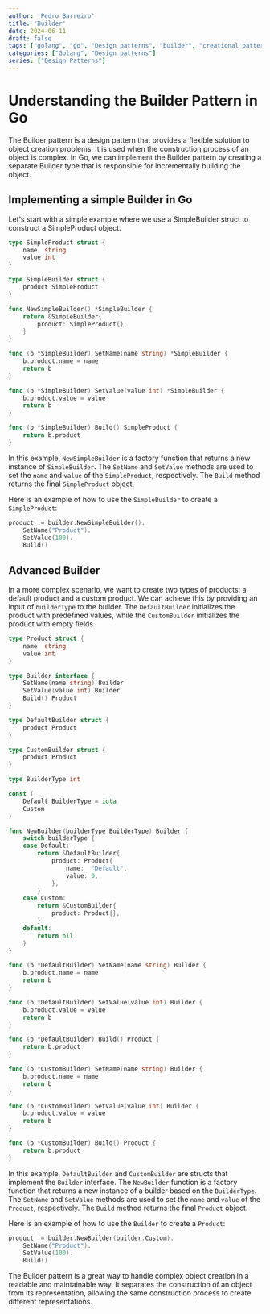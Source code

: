 ```yaml
---
author: 'Pedro Barreiro'
title: 'Builder'
date: 2024-06-11
draft: false
tags: ["golang", "go", "Design patterns", "builder", "creational pattern"]
categories: ["Golang", "Design patterns"]
series: ["Design Patterns"]
---
```


# Understanding the Builder Pattern in Go

The Builder pattern is a design pattern that provides a flexible solution to object creation problems. It is used when the construction process of an object is complex. In Go, we can implement the Builder pattern by creating a separate Builder type that is responsible for incrementally building the object.

## Implementing a simple Builder in Go

Let's start with a simple example where we use a SimpleBuilder struct to construct a SimpleProduct object.

```go
type SimpleProduct struct {
	name  string
	value int
}

type SimpleBuilder struct {
	product SimpleProduct
}

func NewSimpleBuilder() *SimpleBuilder {
	return &SimpleBuilder{
		product: SimpleProduct{},
	}
}

func (b *SimpleBuilder) SetName(name string) *SimpleBuilder {
	b.product.name = name
	return b
}

func (b *SimpleBuilder) SetValue(value int) *SimpleBuilder {
	b.product.value = value
	return b
}

func (b *SimpleBuilder) Build() SimpleProduct {
	return b.product
}
```


In this example, `NewSimpleBuilder` is a factory function that returns a new instance of `SimpleBuilder`. The `SetName` and `SetValue` methods are used to set the `name` and `value` of the `SimpleProduct`, respectively. The `Build` method returns the final `SimpleProduct` object.

Here is an example of how to use the `SimpleBuilder` to create a `SimpleProduct`:

```go
product := builder.NewSimpleBuilder().
    SetName("Product").
    SetValue(100).
    Build()
```

## Advanced Builder

In a more complex scenario, we want to create two types of products: a default product and a custom product. We can achieve this by providing an input of `builderType` to the builder. The `DefaultBuilder` initializes the product with predefined values, while the `CustomBuilder` initializes the product with empty fields.

```go
type Product struct {
	name  string
	value int
}

type Builder interface {
	SetName(name string) Builder
	SetValue(value int) Builder
	Build() Product
}

type DefaultBuilder struct {
	product Product
}

type CustomBuilder struct {
	product Product
}

type BuilderType int

const (
	Default BuilderType = iota
	Custom
)

func NewBuilder(builderType BuilderType) Builder {
	switch builderType {
	case Default:
		return &DefaultBuilder{
			product: Product{
				name:  "Default",
				value: 0,
			},
		}
	case Custom:
		return &CustomBuilder{
			product: Product{},
		}
	default:
		return nil
	}
}

func (b *DefaultBuilder) SetName(name string) Builder {
	b.product.name = name
	return b
}

func (b *DefaultBuilder) SetValue(value int) Builder {
	b.product.value = value
	return b
}

func (b *DefaultBuilder) Build() Product {
	return b.product
}

func (b *CustomBuilder) SetName(name string) Builder {
	b.product.name = name
	return b
}

func (b *CustomBuilder) SetValue(value int) Builder {
	b.product.value = value
	return b
}

func (b *CustomBuilder) Build() Product {
	return b.product
}
```


In this example, `DefaultBuilder` and `CustomBuilder` are structs that implement the `Builder` interface. The `NewBuilder` function is a factory function that returns a new instance of a builder based on the `BuilderType`. The `SetName` and `SetValue` methods are used to set the `name` and `value` of the `Product`, respectively. The `Build` method returns the final `Product` object.

Here is an example of how to use the `Builder` to create a `Product`:

```go
product := builder.NewBuilder(builder.Custom).
    SetName("Product").
    SetValue(100).
    Build()
```

The Builder pattern is a great way to handle complex object creation in a readable and maintainable way. It separates the construction of an object from its representation, allowing the same construction process to create different representations.